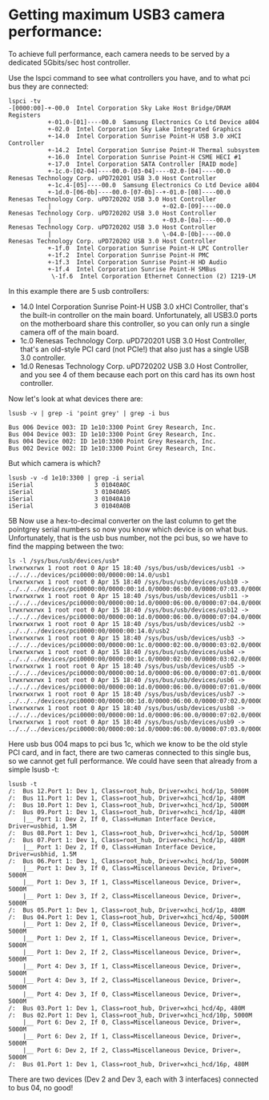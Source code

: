 # Getting maximum USB3 camera performance:

To achieve full performance, each camera needs to be served by a
dedicated 5Gbits/sec host controller.

Use the lspci command to see what controllers you have, and to what pci bus they are connected:

    lspci -tv
    -[0000:00]-+-00.0  Intel Corporation Sky Lake Host Bridge/DRAM Registers
               +-01.0-[01]----00.0  Samsung Electronics Co Ltd Device a804
               +-02.0  Intel Corporation Sky Lake Integrated Graphics
               +-14.0  Intel Corporation Sunrise Point-H USB 3.0 xHCI Controller
               +-14.2  Intel Corporation Sunrise Point-H Thermal subsystem
               +-16.0  Intel Corporation Sunrise Point-H CSME HECI #1
               +-17.0  Intel Corporation SATA Controller [RAID mode]
               +-1c.0-[02-04]----00.0-[03-04]----02.0-[04]----00.0  Renesas Technology Corp. uPD720201 USB 3.0 Host Controller
               +-1c.4-[05]----00.0  Samsung Electronics Co Ltd Device a804
               +-1d.0-[06-0b]----00.0-[07-0b]--+-01.0-[08]----00.0  Renesas Technology Corp. uPD720202 USB 3.0 Host Controller
               |                               +-02.0-[09]----00.0  Renesas Technology Corp. uPD720202 USB 3.0 Host Controller
               |                               +-03.0-[0a]----00.0  Renesas Technology Corp. uPD720202 USB 3.0 Host Controller
               |                               \-04.0-[0b]----00.0  Renesas Technology Corp. uPD720202 USB 3.0 Host Controller
               +-1f.0  Intel Corporation Sunrise Point-H LPC Controller
               +-1f.2  Intel Corporation Sunrise Point-H PMC
               +-1f.3  Intel Corporation Sunrise Point-H HD Audio
               +-1f.4  Intel Corporation Sunrise Point-H SMBus
                \-1f.6  Intel Corporation Ethernet Connection (2) I219-LM


In this example there are 5 usb controllers:

- 14.0  Intel Corporation Sunrise Point-H USB 3.0 xHCI Controller, that's the built-in controller on the main board. Unfortunately, all USB3.0 ports on the motherboard share this controller, so you can only run a single camera off of the main board.
- 1c.0  Renesas Technology Corp. uPD720201 USB 3.0 Host Controller, that's an old-style PCI card (not PCIe!) that also just has a single USB 3.0 controller.
- 1d.0   Renesas Technology Corp. uPD720202 USB 3.0 Host Controller, and you see 4 of them because each port on this card has its own host controller.


Now let's look at what devices there are:

    lsusb -v | grep -i 'point grey' | grep -i bus

    Bus 006 Device 003: ID 1e10:3300 Point Grey Research, Inc. 
    Bus 004 Device 003: ID 1e10:3300 Point Grey Research, Inc. 
    Bus 004 Device 002: ID 1e10:3300 Point Grey Research, Inc. 
    Bus 002 Device 002: ID 1e10:3300 Point Grey Research, Inc. 

But which camera is which? 

    lsusb -v -d 1e10:3300 | grep -i serial
    iSerial                 3 01040A0C
    iSerial                 3 01040A05
    iSerial                 3 01040A10
    iSerial                 3 01040A0B
5B
Now use a hex-to-decimal converter on the last column to get the pointgrey serial numbers so now you know which device is on what bus. Unfortunately, that is the usb bus number, not the pci bus, so we have to find the mapping between the two:

    ls -l /sys/bus/usb/devices/usb*
    lrwxrwxrwx 1 root root 0 Apr 15 18:40 /sys/bus/usb/devices/usb1 -> ../../../devices/pci0000:00/0000:00:14.0/usb1
    lrwxrwxrwx 1 root root 0 Apr 15 18:40 /sys/bus/usb/devices/usb10 -> ../../../devices/pci0000:00/0000:00:1d.0/0000:06:00.0/0000:07:03.0/0000:0a:00.0/usb10
    lrwxrwxrwx 1 root root 0 Apr 15 18:40 /sys/bus/usb/devices/usb11 -> ../../../devices/pci0000:00/0000:00:1d.0/0000:06:00.0/0000:07:04.0/0000:0b:00.0/usb11
    lrwxrwxrwx 1 root root 0 Apr 15 18:40 /sys/bus/usb/devices/usb12 -> ../../../devices/pci0000:00/0000:00:1d.0/0000:06:00.0/0000:07:04.0/0000:0b:00.0/usb12
    lrwxrwxrwx 1 root root 0 Apr 15 18:40 /sys/bus/usb/devices/usb2 -> ../../../devices/pci0000:00/0000:00:14.0/usb2
    lrwxrwxrwx 1 root root 0 Apr 15 18:40 /sys/bus/usb/devices/usb3 -> ../../../devices/pci0000:00/0000:00:1c.0/0000:02:00.0/0000:03:02.0/0000:04:00.0/usb3
    lrwxrwxrwx 1 root root 0 Apr 15 18:40 /sys/bus/usb/devices/usb4 -> ../../../devices/pci0000:00/0000:00:1c.0/0000:02:00.0/0000:03:02.0/0000:04:00.0/usb4
    lrwxrwxrwx 1 root root 0 Apr 15 18:40 /sys/bus/usb/devices/usb5 -> ../../../devices/pci0000:00/0000:00:1d.0/0000:06:00.0/0000:07:01.0/0000:08:00.0/usb5
    lrwxrwxrwx 1 root root 0 Apr 15 18:40 /sys/bus/usb/devices/usb6 -> ../../../devices/pci0000:00/0000:00:1d.0/0000:06:00.0/0000:07:01.0/0000:08:00.0/usb6
    lrwxrwxrwx 1 root root 0 Apr 15 18:40 /sys/bus/usb/devices/usb7 -> ../../../devices/pci0000:00/0000:00:1d.0/0000:06:00.0/0000:07:02.0/0000:09:00.0/usb7
    lrwxrwxrwx 1 root root 0 Apr 15 18:40 /sys/bus/usb/devices/usb8 -> ../../../devices/pci0000:00/0000:00:1d.0/0000:06:00.0/0000:07:02.0/0000:09:00.0/usb8
    lrwxrwxrwx 1 root root 0 Apr 15 18:40 /sys/bus/usb/devices/usb9 -> ../../../devices/pci0000:00/0000:00:1d.0/0000:06:00.0/0000:07:03.0/0000:0a:00.0/usb9


Here usb bus 004 maps to pci bus 1c, which we know to be the old style PCI card, and in fact, there are two cameras connected to this single bus, so we cannot get full performance. We could have seen that already from a simple lsusb -t:

    lsusb -t
    /:  Bus 12.Port 1: Dev 1, Class=root_hub, Driver=xhci_hcd/1p, 5000M
    /:  Bus 11.Port 1: Dev 1, Class=root_hub, Driver=xhci_hcd/1p, 480M
    /:  Bus 10.Port 1: Dev 1, Class=root_hub, Driver=xhci_hcd/1p, 5000M
    /:  Bus 09.Port 1: Dev 1, Class=root_hub, Driver=xhci_hcd/1p, 480M
        |__ Port 1: Dev 2, If 0, Class=Human Interface Device, Driver=usbhid, 1.5M
    /:  Bus 08.Port 1: Dev 1, Class=root_hub, Driver=xhci_hcd/1p, 5000M
    /:  Bus 07.Port 1: Dev 1, Class=root_hub, Driver=xhci_hcd/1p, 480M
        |__ Port 1: Dev 2, If 0, Class=Human Interface Device, Driver=usbhid, 1.5M
    /:  Bus 06.Port 1: Dev 1, Class=root_hub, Driver=xhci_hcd/1p, 5000M
        |__ Port 1: Dev 3, If 0, Class=Miscellaneous Device, Driver=, 5000M
        |__ Port 1: Dev 3, If 1, Class=Miscellaneous Device, Driver=, 5000M
        |__ Port 1: Dev 3, If 2, Class=Miscellaneous Device, Driver=, 5000M
    /:  Bus 05.Port 1: Dev 1, Class=root_hub, Driver=xhci_hcd/1p, 480M
    /:  Bus 04.Port 1: Dev 1, Class=root_hub, Driver=xhci_hcd/4p, 5000M
        |__ Port 1: Dev 2, If 0, Class=Miscellaneous Device, Driver=, 5000M
        |__ Port 1: Dev 2, If 1, Class=Miscellaneous Device, Driver=, 5000M
        |__ Port 1: Dev 2, If 2, Class=Miscellaneous Device, Driver=, 5000M
        |__ Port 4: Dev 3, If 1, Class=Miscellaneous Device, Driver=, 5000M
        |__ Port 4: Dev 3, If 2, Class=Miscellaneous Device, Driver=, 5000M
        |__ Port 4: Dev 3, If 0, Class=Miscellaneous Device, Driver=, 5000M
    /:  Bus 03.Port 1: Dev 1, Class=root_hub, Driver=xhci_hcd/4p, 480M
    /:  Bus 02.Port 1: Dev 1, Class=root_hub, Driver=xhci_hcd/10p, 5000M
        |__ Port 6: Dev 2, If 0, Class=Miscellaneous Device, Driver=, 5000M
        |__ Port 6: Dev 2, If 1, Class=Miscellaneous Device, Driver=, 5000M
        |__ Port 6: Dev 2, If 2, Class=Miscellaneous Device, Driver=, 5000M
    /:  Bus 01.Port 1: Dev 1, Class=root_hub, Driver=xhci_hcd/16p, 480M

There are two devices (Dev 2 and Dev 3, each with 3 interfaces) connected to bus 04, no good!
